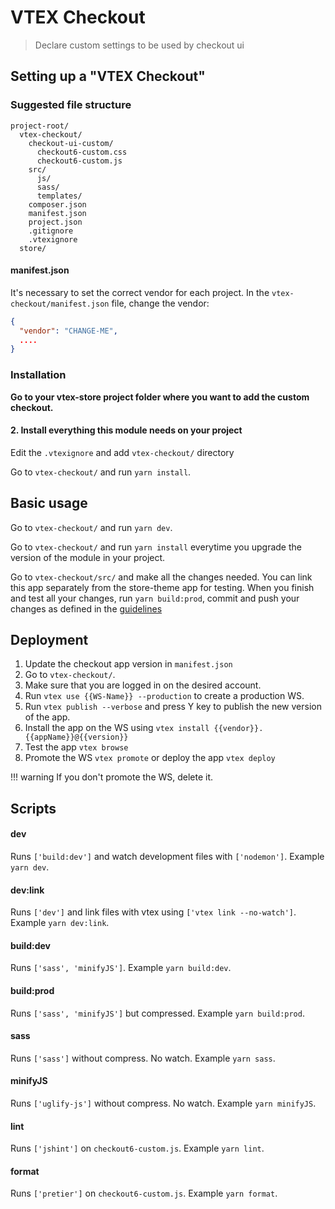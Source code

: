 # VTEX Checkout

> Declare custom settings to be used by checkout ui

## Setting up a "VTEX Checkout"

### Suggested file structure

```
project-root/
  vtex-checkout/
    checkout-ui-custom/
      checkout6-custom.css
      checkout6-custom.js
    src/
      js/
      sass/
      templates/
    composer.json
    manifest.json
    project.json
    .gitignore
    .vtexignore
  store/
```

#### manifest.json

It's necessary to set the correct vendor for each project.
In the ```vtex-checkout/manifest.json``` file, change the vendor:

```json
{
  "vendor": "CHANGE-ME",
  ....
}
```

### Installation

**Go to your vtex-store project folder where you want to add the custom checkout.**


#### 2. Install everything this module needs on your project

Edit the ```.vtexignore``` and add ```vtex-checkout/```  directory

Go to ```vtex-checkout/``` and run ```yarn install```.

## Basic usage

Go to ```vtex-checkout/``` and run ```yarn dev```.

Go to ```vtex-checkout/``` and run ```yarn install``` everytime you upgrade the version of the module in your project.

Go to ```vtex-checkout/src/``` and make all the changes needed.
You can link this app separately from the store-theme app for testing. 
When you finish and test all your changes, run ```yarn build:prod```, commit and push your changes as defined in the [guidelines](/vtex-docs/basics/guidelines.html)

## Deployment
1. Update the checkout app version in `manifest.json`
1. Go to ```vtex-checkout/```.
1. Make sure that you are logged in on the desired account.
1. Run ```vtex use {{WS-Name}} --production``` to create a production WS.
1. Run `vtex publish --verbose` and press Y key to publish the new version of the app.
1. Install the app on the WS using `vtex install {{vendor}}.{{appName}}@{{version}}`
1. Test the app ```vtex browse```
1. Promote the WS ```vtex promote``` or deploy the app ```vtex deploy```
 
!!! warning
    If you don't promote the WS, delete it.

## Scripts

#### dev
Runs ```['build:dev']``` and watch development files with ```['nodemon']```.
Example ```yarn dev```.

#### dev:link
Runs ```['dev']``` and link files with vtex using ```['vtex link --no-watch']```.
Example ```yarn dev:link```.
#### build:dev
Runs ```['sass', 'minifyJS']```.
Example ```yarn build:dev```.

#### build:prod
Runs ```['sass', 'minifyJS']``` but compressed.
Example ```yarn build:prod```.

#### sass
Runs ```['sass']``` without compress. No watch.
Example ```yarn sass```.

#### minifyJS
Runs ```['uglify-js']``` without compress. No watch.
Example ```yarn minifyJS```.

#### lint
Runs ```['jshint']``` on ```checkout6-custom.js```.
Example ```yarn lint```.

#### format
Runs ```['pretier']``` on ```checkout6-custom.js```.
Example ```yarn format```.
